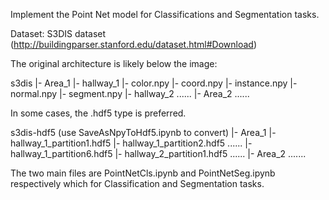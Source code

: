 Implement the Point Net model for Classifications and Segmentation tasks.

Dataset: S3DIS dataset (http://buildingparser.stanford.edu/dataset.html#Download)

The original architecture is likely below the image:

s3dis
    |- Area_1
        |- hallway_1
            |- color.npy
            |- coord.npy
            |- instance.npy
            |- normal.npy
            |- segment.npy
        |- hallway_2
        ......
    |- Area_2
    ......

In some cases, the .hdf5 type is preferred.

s3dis-hdf5 (use SaveAsNpyToHdf5.ipynb to convert)
    |- Area_1
        |- hallway_1_partition1.hdf5
        |- hallway_1_partition2.hdf5
        ......
        |- hallway_1_partition6.hdf5
        |- hallway_2_partition1.hdf5
        ......
    |- Area_2
    .......

The two main files are PointNetCls.ipynb and PointNetSeg.ipynb respectively which for Classification and Segmentation tasks.